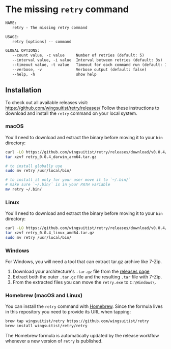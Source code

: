 # The missing `retry` command

```txt
NAME:
   retry - The missing retry command

USAGE:
   retry [options] -- command

GLOBAL OPTIONS:
   --count value, -c value     Number of retries (default: 5)
   --interval value, -i value  Interval between retries (default: 3s)
   --timeout value, -t value   Timeout for each command run (default: 1s)
   --verbose, -v               Verbose output (default: false)
   --help, -h                  show help
```

## Installation

To check out all available releases visit: https://github.com/wingsuitist/retry/releases/
Follow these instructions to download and install the `retry` command on your local system.

### macOS 

You'll need to download and extract the binary before moving it to your `bin` directory:

```sh
curl -LO https://github.com/wingsuitist/retry/releases/download/v0.0.4/retry_0.0.4_darwin_arm64.tar.gz
tar xzvf retry_0.0.4_darwin_arm64.tar.gz

# to install globally use
sudo mv retry /usr/local/bin/

# to install it only for your user move it to `~/.bin/`
# make sure `~/.bin/` is in your PATH variable
mv retry ~/.bin/
```

### Linux

You'll need to download and extract the binary before moving it to your `bin` directory:

```sh
curl -LO https://github.com/wingsuitist/retry/releases/download/v0.0.4/retry_0.0.4_linux_amd64.tar.gz
tar xzvf retry_0.0.4_linux_amd64.tar.gz
sudo mv retry /usr/local/bin/
```

### Windows

For Windows, you will need a tool that can extract tar.gz archive like 7-Zip. 

1. Download your architecture's `.tar.gz` file from the [releases page](https://github.com/wingsuitist/retry/releases)
2. Extract both the outer `.tar.gz` file and the resulting `.tar` file with 7-Zip.
3. From the extracted files you can move the `retry.exe` to `C:\Windows\`.

### Homebrew (macOS and Linux)

You can install the `retry` command with [Homebrew](https://brew.sh/). Since the formula lives in this repository you need to provide its URL when tapping:

```sh
brew tap wingsuitist/retry https://github.com/wingsuitist/retry
brew install wingsuitist/retry/retry
```

The Homebrew formula is automatically updated by the release workflow whenever a
new version of `retry` is published.


